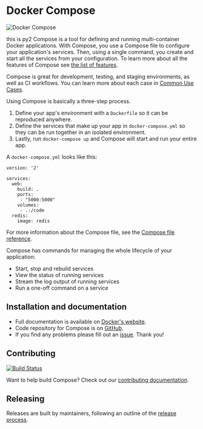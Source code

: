 Docker Compose
==============
![Docker Compose](logo.png?raw=true "Docker Compose Logo")

this is py2
Compose is a tool for defining and running multi-container Docker applications.
With Compose, you use a Compose file to configure your application's services.
Then, using a single command, you create and start all the services
from your configuration. To learn more about all the features of Compose
see [the list of features](https://github.com/docker/docker.github.io/blob/master/compose/index.md#features).

Compose is great for development, testing, and staging environments, as well as
CI workflows. You can learn more about each case in
[Common Use Cases](https://github.com/docker/docker.github.io/blob/master/compose/index.md#common-use-cases).

Using Compose is basically a three-step process.

1. Define your app's environment with a `Dockerfile` so it can be
reproduced anywhere.
2. Define the services that make up your app in `docker-compose.yml` so
they can be run together in an isolated environment.
3. Lastly, run `docker-compose up` and Compose will start and run your entire app.

A `docker-compose.yml` looks like this:

    version: '2'

    services:
      web:
        build: .
        ports:
         - "5000:5000"
        volumes:
         - .:/code
      redis:
        image: redis

For more information about the Compose file, see the
[Compose file reference](https://github.com/docker/docker.github.io/blob/master/compose/compose-file/compose-versioning.md).

Compose has commands for managing the whole lifecycle of your application:

 * Start, stop and rebuild services
 * View the status of running services
 * Stream the log output of running services
 * Run a one-off command on a service

Installation and documentation
------------------------------

- Full documentation is available on [Docker's website](https://docs.docker.com/compose/).
- Code repository for Compose is on [GitHub](https://github.com/docker/compose).
- If you find any problems please fill out an [issue](https://github.com/docker/compose/issues/new/choose). Thank you!

Contributing
------------

[![Build Status](https://jenkins.dockerproject.org/buildStatus/icon?job=docker/compose/master)](https://jenkins.dockerproject.org/job/docker/job/compose/job/master/)

Want to help build Compose? Check out our [contributing documentation](https://github.com/docker/compose/blob/master/CONTRIBUTING.md).

Releasing
---------

Releases are built by maintainers, following an outline of the [release process](https://github.com/docker/compose/blob/master/project/RELEASE-PROCESS.md).
